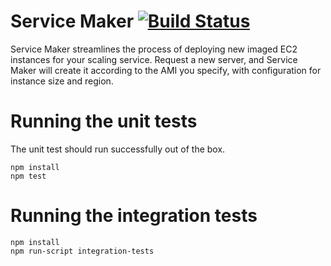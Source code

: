 # Service Maker   [![Build Status](https://travis-ci.org/inetCatapult/service-maker.svg?branch=v1.0)](https://travis-ci.org/inetCatapult/service-maker)

Service Maker streamlines the process of deploying new imaged EC2 instances for your scaling service. Request a new server, and Service Maker will create it according to the AMI you specify, with configuration for instance size and region.


# Running the unit tests

The unit test should run successfully out of the box.
```
npm install
npm test
```

# Running the integration tests
```
npm install
npm run-script integration-tests
```
